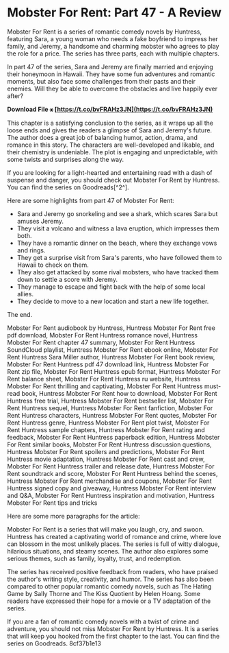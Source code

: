 # Mobster For Rent: Part 47 - A Review
 
Mobster For Rent is a series of romantic comedy novels by Huntress, featuring Sara, a young woman who needs a fake boyfriend to impress her family, and Jeremy, a handsome and charming mobster who agrees to play the role for a price. The series has three parts, each with multiple chapters.
 
In part 47 of the series, Sara and Jeremy are finally married and enjoying their honeymoon in Hawaii. They have some fun adventures and romantic moments, but also face some challenges from their pasts and their enemies. Will they be able to overcome the obstacles and live happily ever after?
 
**Download File ⚹ [https://t.co/bvFRAHz3JN](https://t.co/bvFRAHz3JN)**


 
This chapter is a satisfying conclusion to the series, as it wraps up all the loose ends and gives the readers a glimpse of Sara and Jeremy's future. The author does a great job of balancing humor, action, drama, and romance in this story. The characters are well-developed and likable, and their chemistry is undeniable. The plot is engaging and unpredictable, with some twists and surprises along the way.
 
If you are looking for a light-hearted and entertaining read with a dash of suspense and danger, you should check out Mobster For Rent by Huntress. You can find the series on Goodreads[^2^].

Here are some highlights from part 47 of Mobster For Rent:
 
- Sara and Jeremy go snorkeling and see a shark, which scares Sara but amuses Jeremy.
- They visit a volcano and witness a lava eruption, which impresses them both.
- They have a romantic dinner on the beach, where they exchange vows and rings.
- They get a surprise visit from Sara's parents, who have followed them to Hawaii to check on them.
- They also get attacked by some rival mobsters, who have tracked them down to settle a score with Jeremy.
- They manage to escape and fight back with the help of some local allies.
- They decide to move to a new location and start a new life together.

The end.
 
Mobster For Rent audiobook by Huntress,  Huntress Mobster For Rent free pdf download,  Mobster For Rent Huntress romance novel,  Huntress Mobster For Rent chapter 47 summary,  Mobster For Rent Huntress SoundCloud playlist,  Huntress Mobster For Rent ebook online,  Mobster For Rent Huntress Sara Miller author,  Huntress Mobster For Rent book review,  Mobster For Rent Huntress pdf 47 download link,  Huntress Mobster For Rent zip file,  Mobster For Rent Huntress epub format,  Huntress Mobster For Rent balance sheet,  Mobster For Rent Huntress ru website,  Huntress Mobster For Rent thrilling and captivating,  Mobster For Rent Huntress must-read book,  Huntress Mobster For Rent how to download,  Mobster For Rent Huntress free trial,  Huntress Mobster For Rent bestseller list,  Mobster For Rent Huntress sequel,  Huntress Mobster For Rent fanfiction,  Mobster For Rent Huntress characters,  Huntress Mobster For Rent quotes,  Mobster For Rent Huntress genre,  Huntress Mobster For Rent plot twist,  Mobster For Rent Huntress sample chapters,  Huntress Mobster For Rent rating and feedback,  Mobster For Rent Huntress paperback edition,  Huntress Mobster For Rent similar books,  Mobster For Rent Huntress discussion questions,  Huntress Mobster For Rent spoilers and predictions,  Mobster For Rent Huntress movie adaptation,  Huntress Mobster For Rent cast and crew,  Mobster For Rent Huntress trailer and release date,  Huntress Mobster For Rent soundtrack and score,  Mobster For Rent Huntress behind the scenes,  Huntress Mobster For Rent merchandise and coupons,  Mobster For Rent Huntress signed copy and giveaway,  Huntress Mobster For Rent interview and Q&A,  Mobster For Rent Huntress inspiration and motivation,  Huntress Mobster For Rent tips and tricks

Here are some more paragraphs for the article:
 
Mobster For Rent is a series that will make you laugh, cry, and swoon. Huntress has created a captivating world of romance and crime, where love can blossom in the most unlikely places. The series is full of witty dialogue, hilarious situations, and steamy scenes. The author also explores some serious themes, such as family, loyalty, trust, and redemption.
 
The series has received positive feedback from readers, who have praised the author's writing style, creativity, and humor. The series has also been compared to other popular romantic comedy novels, such as The Hating Game by Sally Thorne and The Kiss Quotient by Helen Hoang. Some readers have expressed their hope for a movie or a TV adaptation of the series.
 
If you are a fan of romantic comedy novels with a twist of crime and adventure, you should not miss Mobster For Rent by Huntress. It is a series that will keep you hooked from the first chapter to the last. You can find the series on Goodreads.
 8cf37b1e13
 
